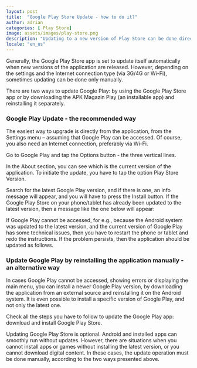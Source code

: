 ```yaml
---
layout: post
title:  "Google Play Store Update - how to do it?"
author: adrian
categories: [ Play Store]
image: assets/images/play-store.png
description: "Updating to a new version of Play Store can be done directly from the application or by downloading and installing it manually."
locale: "en_us"
---
```

Generally, the Google Play Store app is set to update itself automatically when new versions of the application are released. However, depending on the settings and the Internet connection type (via 3G/4G or Wi-Fi), sometimes updating can be done only manually.

There are two ways to update Google Play: by using the Google Play Store app or by downloading the APK Magazin Play (an installable app) and reinstalling it separately.


### Google Play Update - the recommended way

The easiest way to upgrade is directly from the application, from the Settings menu – assuming that Google Play can be accessed. Of course, you also need an Internet connection, preferably via Wi-Fi.

Go to Google Play and tap the Options button - the three vertical lines.

In the About section, you can see which is the current version of the application. To initiate the update, you have to tap the option Play Store Version.

Search for the latest Google Play version, and if there is one, an info message will appear, and you will have to press the Install button. If the Google Play Store on your phone/tablet has already been updated to the latest version, then a message like the one below will appear:

If Google Play cannot be accessed, for e.g., because the Android system was updated to the latest version, and the current version of Google Play has some technical issues, then you have to restart the phone or tablet and redo the instructions. If the problem persists, then the application should be updated as follows.


### Update Google Play by reinstalling the application manually - an alternative way

In cases Google Play cannot be accessed, showing errors or displaying the main menu, you can install a newer Google Play version, by downloading the application from an external source and reinstalling it on the Android system. It is even possible to install a specific version of Google Play, and not only the latest one.

Check all the steps you have to follow to update the Google Play app: download and install Google Play Store.

Updating Google Play Store is optional. Android and installed apps can smoothly run without updates. However, there are situations when you cannot install apps or games without installing the latest version, or you cannot download digital content. In these cases, the update operation must be done manually, according to the two ways presented above.